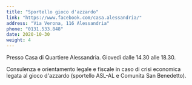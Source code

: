 ```yaml
---
title: "Sportello gioco d'azzardo"
link: "https://www.facebook.com/casa.alessandria/"
address: "Via Verona, 116 Alessandria"
phone: "0131.533.848"
date: 2020-10-30
weight: 4
---
```


Presso Casa di Quartiere Alessandria. Giovedì dalle 14.30 alle 18.30. 

Consulenza e orientamento legale e fiscale in caso di crisi economica legata al gioco d'azzardo (sportello ASL-AL e Comunita San Benedetto).
